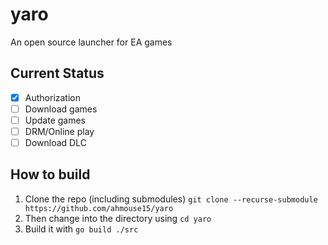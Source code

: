 # yaro
An open source launcher for EA games

## Current Status

- [X] Authorization
- [ ] Download games
- [ ] Update games
- [ ] DRM/Online play
- [ ] Download DLC

## How to build
1. Clone the repo (including submodules) `git clone --recurse-submodule https://github.com/ahmouse15/yaro`
2. Then change into the directory using `cd yaro`
3. Build it with `go build ./src`
